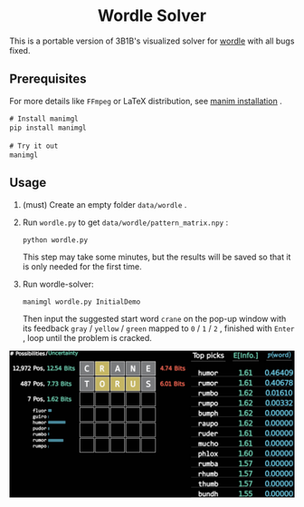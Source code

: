 <h1 align = "center">Wordle Solver</h1>

This is a portable version of 3B1B's visualized solver for [wordle](https://www.powerlanguage.co.uk/wordle/) with all bugs fixed.

## Prerequisites

For more details like `FFmpeg` or LaTeX distribution, see [manim installation](https://github.com/3b1b/manim#installation) .

```shell
# Install manimgl
pip install manimgl

# Try it out
manimgl
```

## Usage

1. (must) Create an empty folder `data/wordle` .

2. Run `wordle.py` to get `data/wordle/pattern_matrix.npy` :

   ```shell
   python wordle.py
   ```

   This step may take some minutes, but the results will be saved so that it is only needed for the first time.

3. Run wordle-solver:

   ```shell
   manimgl wordle.py InitialDemo
   ```

   Then input the suggested start word `crane` on the pop-up window with its feedback `gray` / `yellow` / `green` mapped to `0` / `1` / `2` , finished with `Enter` , loop until the problem is cracked.

![example](https://github.com/Tequila-Sunrise/Image-Hosting/blob/main/Wordle-Solver/wordle-solver.jpg)
